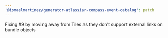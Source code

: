 ```yaml
---
'@ismaelmartinez/generator-atlassian-compass-event-catalog': patch
---
```


Fixing #9 by moving away from Tiles as they don't support external links on bundle objects

